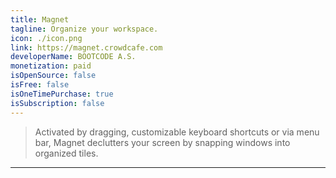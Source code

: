 ```yaml
---
title: Magnet
tagline: Organize your workspace.
icon: ./icon.png
link: https://magnet.crowdcafe.com
developerName: BOOTCODE A.S.
monetization: paid
isOpenSource: false
isFree: false
isOneTimePurchase: true
isSubscription: false
---
```


> Activated by dragging, customizable keyboard shortcuts or via menu bar, Magnet declutters your screen by snapping windows into organized tiles.

---
